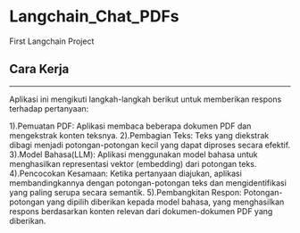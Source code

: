 # Langchain_Chat_PDFs
First Langchain Project

## Cara Kerja
---------------
Aplikasi ini mengikuti langkah-langkah berikut untuk memberikan respons terhadap pertanyaan:

1).Pemuatan PDF: Aplikasi membaca beberapa dokumen PDF dan mengekstrak konten teksnya.
2).Pembagian Teks: Teks yang diekstrak dibagi menjadi potongan-potongan kecil yang dapat diproses secara efektif.
3).Model Bahasa(LLM): Aplikasi menggunakan model bahasa untuk menghasilkan representasi vektor (embedding) dari potongan teks.
4).Pencocokan Kesamaan: Ketika pertanyaan diajukan, aplikasi membandingkannya dengan potongan-potongan teks dan mengidentifikasi yang paling serupa secara semantik.
5).Pembangkitan Respon: Potongan-potongan yang dipilih diberikan kepada model bahasa, yang menghasilkan respons berdasarkan konten relevan dari dokumen-dokumen PDF yang diberikan.
